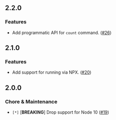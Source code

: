## 2.2.0

### Features

- Add programmatic API for `count` command. ([#26](https://github.com/rodion-arr/google-index/pull/26))

## 2.1.0

### Features

- Add support for running via NPX. ([#20](https://github.com/rodion-arr/google-index/pull/20))

## 2.0.0

### Chore & Maintenance

- `[*]` [**BREAKING**] Drop support for Node 10 ([#19](https://github.com/rodion-arr/google-index/pull/19))
